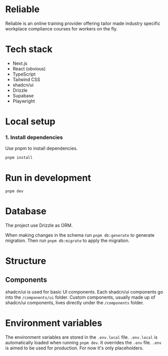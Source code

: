 # Reliable

Reliable is an online training provider offering tailor made industry specific workplace compliance courses for workers on the fly.

# Tech stack

- Next.js
- React (obvious)
- TypeScript
- Tailwind CSS
- shadcn/ui
- Drizzle
- Supabase
- Playwright

# Local setup

### 1. Install dependencies

Use pnpm to install dependencies.

```
pnpm install
```

# Run in development

```
pnpm dev
```

# Database

The project use Drizzle as ORM.

When making changes in the schema run `pnpm db:generate` to generate migration. Then run `pnpm db:migrate` to apply the migration.

# Structure

## Components

shadcn/ui is used for basic UI components. Each shadcn/ui components go into the `/components/ui` folder.
Custom components, usually made up of shadcn/ui components, lives directly under the `/components` folder.

# Environment variables

The environment variables are stored in the `.env.local` file. `.env.local` is automatically loaded when running `pnpm dev`. It overrides the `.env` file. `.env` is aimed to be used for production. For now it's only placeholders.
